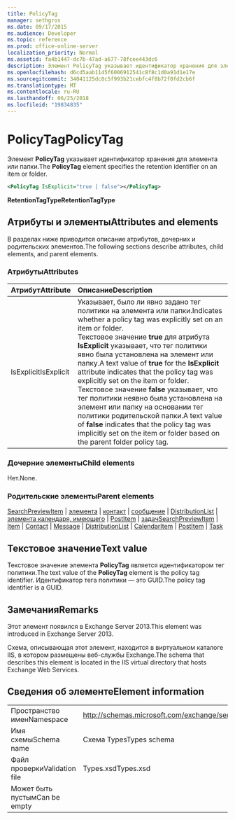 ```yaml
---
title: PolicyTag
manager: sethgros
ms.date: 09/17/2015
ms.audience: Developer
ms.topic: reference
ms.prod: office-online-server
localization_priority: Normal
ms.assetid: fa4b1447-dc7b-47ad-a677-78fcee443dc6
description: Элемент PolicyTag указывает идентификатор хранения для элемента или папки.
ms.openlocfilehash: d6cd5aab1145f6006912541c8f8c1d0a91d1e17e
ms.sourcegitcommit: 34041125dc8c5f993b21cebfc4f8b72f0fd2cb6f
ms.translationtype: MT
ms.contentlocale: ru-RU
ms.lasthandoff: 06/25/2018
ms.locfileid: "19834835"
---
```

# <a name="policytag"></a><span data-ttu-id="4b98e-103">PolicyTag</span><span class="sxs-lookup"><span data-stu-id="4b98e-103">PolicyTag</span></span>

<span data-ttu-id="4b98e-104">Элемент **PolicyTag** указывает идентификатор хранения для элемента или папки.</span><span class="sxs-lookup"><span data-stu-id="4b98e-104">The **PolicyTag** element specifies the retention identifier on an item or folder.</span></span> 
  
```xml
<PolicyTag IsExplicit="true | false"></PolicyTag>
```

 <span data-ttu-id="4b98e-105">**RetentionTagType**</span><span class="sxs-lookup"><span data-stu-id="4b98e-105">**RetentionTagType**</span></span>
## <a name="attributes-and-elements"></a><span data-ttu-id="4b98e-106">Атрибуты и элементы</span><span class="sxs-lookup"><span data-stu-id="4b98e-106">Attributes and elements</span></span>

<span data-ttu-id="4b98e-107">В разделах ниже приводится описание атрибутов, дочерних и родительских элементов.</span><span class="sxs-lookup"><span data-stu-id="4b98e-107">The following sections describe attributes, child elements, and parent elements.</span></span>
  
### <a name="attributes"></a><span data-ttu-id="4b98e-108">Атрибуты</span><span class="sxs-lookup"><span data-stu-id="4b98e-108">Attributes</span></span>

|<span data-ttu-id="4b98e-109">**Атрибут**</span><span class="sxs-lookup"><span data-stu-id="4b98e-109">**Attribute**</span></span>|<span data-ttu-id="4b98e-110">**Описание**</span><span class="sxs-lookup"><span data-stu-id="4b98e-110">**Description**</span></span>|
|:-----|:-----|
|<span data-ttu-id="4b98e-111">IsExplicit</span><span class="sxs-lookup"><span data-stu-id="4b98e-111">IsExplicit</span></span>  <br/> |<span data-ttu-id="4b98e-112">Указывает, было ли явно задано тег политики на элемента или папки.</span><span class="sxs-lookup"><span data-stu-id="4b98e-112">Indicates whether a policy tag was explicitly set on an item or folder.</span></span>  <br/> <span data-ttu-id="4b98e-113">Текстовое значение **true** для атрибута **IsExplicit** указывает, что тег политики явно была установлена на элемент или папку.</span><span class="sxs-lookup"><span data-stu-id="4b98e-113">A text value of **true** for the **IsExplicit** attribute indicates that the policy tag was explicitly set on the item or folder.</span></span> <span data-ttu-id="4b98e-114">Текстовое значение **false** указывает, что тег политики неявно была установлена на элемент или папку на основании тег политики родительской папки.</span><span class="sxs-lookup"><span data-stu-id="4b98e-114">A text value of **false** indicates that the policy tag was implicitly set on the item or folder based on the parent folder policy tag.</span></span>  <br/> |
   
### <a name="child-elements"></a><span data-ttu-id="4b98e-115">Дочерние элементы</span><span class="sxs-lookup"><span data-stu-id="4b98e-115">Child elements</span></span>

<span data-ttu-id="4b98e-116">Нет.</span><span class="sxs-lookup"><span data-stu-id="4b98e-116">None.</span></span>
  
### <a name="parent-elements"></a><span data-ttu-id="4b98e-117">Родительские элементы</span><span class="sxs-lookup"><span data-stu-id="4b98e-117">Parent elements</span></span>

<span data-ttu-id="4b98e-118">[SearchPreviewItem](searchpreviewitem.md) | [элемента](item.md) | [контакт](contact.md) | [сообщение](message-ex15websvcsotherref.md) | [DistributionList](distributionlist.md) | [элемента календаря, имеющего](calendaritem.md) | [PostItem](postitem.md) | [задач](task.md)</span><span class="sxs-lookup"><span data-stu-id="4b98e-118">[SearchPreviewItem](searchpreviewitem.md) | [Item](item.md) | [Contact](contact.md) | [Message](message-ex15websvcsotherref.md) | [DistributionList](distributionlist.md) | [CalendarItem](calendaritem.md) | [PostItem](postitem.md) | [Task](task.md)</span></span>
  
## <a name="text-value"></a><span data-ttu-id="4b98e-119">Текстовое значение</span><span class="sxs-lookup"><span data-stu-id="4b98e-119">Text value</span></span>

<span data-ttu-id="4b98e-120">Текстовое значение элемента **PolicyTag** является идентификатором тег политики.</span><span class="sxs-lookup"><span data-stu-id="4b98e-120">The text value of the **PolicyTag** element is the policy tag identifier.</span></span> <span data-ttu-id="4b98e-121">Идентификатор тега политики — это GUID.</span><span class="sxs-lookup"><span data-stu-id="4b98e-121">The policy tag identifier is a GUID.</span></span> 
  
## <a name="remarks"></a><span data-ttu-id="4b98e-122">Замечания</span><span class="sxs-lookup"><span data-stu-id="4b98e-122">Remarks</span></span>

<span data-ttu-id="4b98e-123">Этот элемент появился в Exchange Server 2013.</span><span class="sxs-lookup"><span data-stu-id="4b98e-123">This element was introduced in Exchange Server 2013.</span></span>
  
<span data-ttu-id="4b98e-124">Схема, описывающая этот элемент, находится в виртуальном каталоге IIS, в котором размещены веб-службы Exchange.</span><span class="sxs-lookup"><span data-stu-id="4b98e-124">The schema that describes this element is located in the IIS virtual directory that hosts Exchange Web Services.</span></span>
  
## <a name="element-information"></a><span data-ttu-id="4b98e-125">Сведения об элементе</span><span class="sxs-lookup"><span data-stu-id="4b98e-125">Element information</span></span>

|||
|:-----|:-----|
|<span data-ttu-id="4b98e-126">Пространство имен</span><span class="sxs-lookup"><span data-stu-id="4b98e-126">Namespace</span></span>  <br/> |http://schemas.microsoft.com/exchange/services/2006/types  <br/> |
|<span data-ttu-id="4b98e-127">Имя схемы</span><span class="sxs-lookup"><span data-stu-id="4b98e-127">Schema name</span></span>  <br/> |<span data-ttu-id="4b98e-128">Схема Types</span><span class="sxs-lookup"><span data-stu-id="4b98e-128">Types schema</span></span>  <br/> |
|<span data-ttu-id="4b98e-129">Файл проверки</span><span class="sxs-lookup"><span data-stu-id="4b98e-129">Validation file</span></span>  <br/> |<span data-ttu-id="4b98e-130">Types.xsd</span><span class="sxs-lookup"><span data-stu-id="4b98e-130">Types.xsd</span></span>  <br/> |
|<span data-ttu-id="4b98e-131">Может быть пустым</span><span class="sxs-lookup"><span data-stu-id="4b98e-131">Can be empty</span></span>  <br/> ||
   

